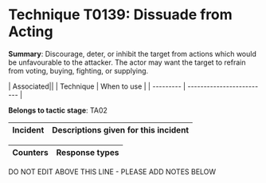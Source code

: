 # Technique T0139: Dissuade from Acting

**Summary**: Discourage, deter, or inhibit the target from actions which would be unfavourable to the attacker. The actor may want the target to refrain from voting, buying, fighting, or supplying. 


| Associated||
| Technique | When to use |
| --------- | ------------------------- |


**Belongs to tactic stage**: TA02


| Incident | Descriptions given for this incident |
| -------- | -------------------- |



| Counters | Response types |
| -------- | -------------- |


DO NOT EDIT ABOVE THIS LINE - PLEASE ADD NOTES BELOW